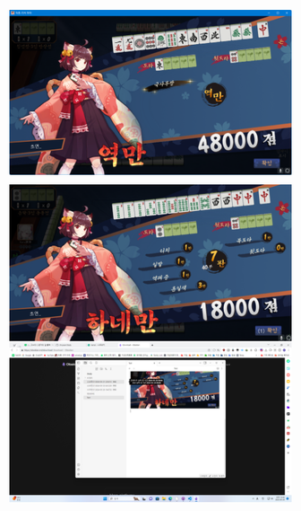 ![](스크린샷%202024-05-26%20194733.png)


![](스크린샷%202024-05-23%20041229.png)
![](Pasted%20image%2020240529104116.png)

